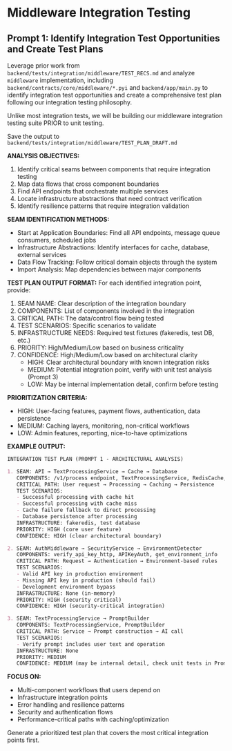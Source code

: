 # Middleware Integration Testing

## Prompt 1: Identify Integration Test Opportunities and Create Test Plans

Leverage prior work from `backend/tests/integration/middleware/TEST_RECS.md` and analyze `middleware` implementation, including `backend/contracts/core/middleware/*.pyi` and `backend/app/main.py` to identify integration test opportunities and create a comprehensive test plan following our integration testing philosophy.

Unlike most integration tests, we will be building our middleware integration testing suite PRIOR to unit testing.

Save the output to `backend/tests/integration/middleware/TEST_PLAN_DRAFT.md`

**ANALYSIS OBJECTIVES:**
1. Identify critical seams between components that require integration testing
2. Map data flows that cross component boundaries
3. Find API endpoints that orchestrate multiple services
4. Locate infrastructure abstractions that need contract verification
5. Identify resilience patterns that require integration validation

**SEAM IDENTIFICATION METHODS:**
- Start at Application Boundaries: Find all API endpoints, message queue consumers, scheduled jobs
- Infrastructure Abstractions: Identify interfaces for cache, database, external services
- Data Flow Tracking: Follow critical domain objects through the system
- Import Analysis: Map dependencies between major components

**TEST PLAN OUTPUT FORMAT:**
For each identified integration point, provide:
1. SEAM NAME: Clear description of the integration boundary
2. COMPONENTS: List of components involved in the integration
3. CRITICAL PATH: The data/control flow being tested
4. TEST SCENARIOS: Specific scenarios to validate
5. INFRASTRUCTURE NEEDS: Required test fixtures (fakeredis, test DB, etc.)
6. PRIORITY: High/Medium/Low based on business criticality
7. CONFIDENCE: High/Medium/Low based on architectural clarity
   - HIGH: Clear architectural boundary with known integration risks
   - MEDIUM: Potential integration point, verify with unit test analysis (Prompt 3)
   - LOW: May be internal implementation detail, confirm before testing

**PRIORITIZATION CRITERIA:**
- HIGH: User-facing features, payment flows, authentication, data persistence
- MEDIUM: Caching layers, monitoring, non-critical workflows
- LOW: Admin features, reporting, nice-to-have optimizations

**EXAMPLE OUTPUT:**
```markdown
INTEGRATION TEST PLAN (PROMPT 1 - ARCHITECTURAL ANALYSIS)

1. SEAM: API → TextProcessingService → Cache → Database
   COMPONENTS: /v1/process endpoint, TextProcessingService, RedisCache, JobRepository
   CRITICAL PATH: User request → Processing → Caching → Persistence
   TEST SCENARIOS:
   - Successful processing with cache hit
   - Successful processing with cache miss
   - Cache failure fallback to direct processing
   - Database persistence after processing
   INFRASTRUCTURE: fakeredis, test database
   PRIORITY: HIGH (core user feature)
   CONFIDENCE: HIGH (clear architectural boundary)

2. SEAM: AuthMiddleware → SecurityService → EnvironmentDetector
   COMPONENTS: verify_api_key_http, APIKeyAuth, get_environment_info
   CRITICAL PATH: Request → Authentication → Environment-based rules
   TEST SCENARIOS:
   - Valid API key in production environment
   - Missing API key in production (should fail)
   - Development environment bypass
   INFRASTRUCTURE: None (in-memory)
   PRIORITY: HIGH (security critical)
   CONFIDENCE: HIGH (security-critical integration)

3. SEAM: TextProcessingService → PromptBuilder
   COMPONENTS: TextProcessingService, PromptBuilder
   CRITICAL PATH: Service → Prompt construction → AI call
   TEST SCENARIOS:
   - Verify prompt includes user text and operation
   INFRASTRUCTURE: None
   PRIORITY: MEDIUM
   CONFIDENCE: MEDIUM (may be internal detail, check unit tests in Prompt 3)
```

**FOCUS ON:**
- Multi-component workflows that users depend on
- Infrastructure integration points
- Error handling and resilience patterns
- Security and authentication flows
- Performance-critical paths with caching/optimization

Generate a prioritized test plan that covers the most critical integration points first.
